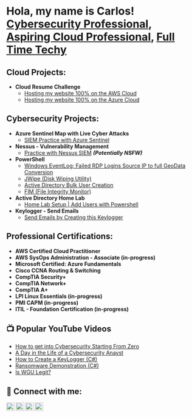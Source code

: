 <h1>Hola, my name is Carlos! <br/><a href="https://github.com/joshmadakor1">Cybersecurity Professional</a>, <a href="https://www.linkedin.com/in/joshmadakor/">Aspiring Cloud Professional</a>, <a href="https://www.youtube.com/c/joshmadakor">Full Time Techy</a></h1>

<h2>Cloud Projects:</h2>

- <b>Cloud Resume Challenge</b>
  - [Hosting my website 100% on the AWS Cloud](https://github.com/joshmadakor1/Algorithms-Practice)
  - [Hosting my website 100% on the Azure Cloud](https://github.com/joshmadakor1/Algorithms-Practice)

<h2>Cybersecurity Projects:</h2>

- <b>Azure Sentinel Map with Live Cyber Attacks</b>
  - [SIEM Practice with Azure Sentinel](https://github.com/joshmadakor1/Algorithms-Practice)
- <b>Nessus - Vulnerability Management</b>
  - [Practice with Nessus SIEM](https://github.com/joshmadakor1/4chan-Image-Analysis-Middleware-C964) <b><i>(Potentially NSFW)</b></i>
- <b>PowerShell</b>
  - [Windows EventLog: Failed RDP Logins Source IP to full GeoData Conversion](https://github.com/joshmadakor1/Sentinel-Lab)
  - [JWipe (Disk Wiping Utility)](https://github.com/joshmadakor1/Jwipe.PowerShell)
  - [Active Directory Bulk User Creation](https://github.com/joshmadakor1/AD_PS)
  - [FIM (File Integrity Monitor)](https://github.com/joshmadakor1/PowerShell-Integrity-FIM)
- <b>Active Directory Home Lab</b>
  - [Home Lab Setup | Add Users with Powershell](https://github.com/joshmadakor1/EncrypterPOC)
- <b>Keylogger - Send Emails</b>
  - [Send Emails by Creating this Keylogger](https://github.com/joshmadakor1/Package-Delivery-Pathfinding-Algorithm)


<h2>Professional Certifications:</h2>

- <b>AWS Certified Cloud Practitioner</b>
- <b>AWS SysOps Administration - Associate (in-progress)</b> 
- <b>Microsoft Certified: Azure Fundamentals</b>
- <b>Cisco CCNA Routing & Switching</b>
- <b>CompTIA Security+</b>
- <b>CompTIA Network+</b>
- <b>CompTIA A+</b>
- <b>LPI Linux Essentials (in-progress)</b>
- <b>PMI CAPM (in-progress)</b>
- <b>ITIL - Foundation Certification (in-progress)</b>

<h2>📺 Popular YouTube Videos</h2>

- [How to get into Cybersecurity Starting From Zero](https://www.youtube.com/watch?v=a83ASGn_V_s)
- [A Day in the Life of a Cybersecurity Anayst](https://www.youtube.com/watch?v=uHy3oM7NnoU)
- [How to Create a KeyLogger (C#)](https://www.youtube.com/watch?v=N-L9hklSlNk)
- [Ransomware Demonstration (C#)](https://www.youtube.com/watch?v=OfvdQeh79s0)
- [Is WGU Legit?](https://www.youtube.com/watch?v=E2MwRWxDBkA)

<h2> 🤳 Connect with me:</h2>

[<img align="left" alt="JoshMadakor | YouTube" width="22px" src="https://cdn.jsdelivr.net/npm/simple-icons@v3/icons/youtube.svg" />][youtube]
[<img align="left" alt="JoshMadakor | Twitter" width="22px" src="https://cdn.jsdelivr.net/npm/simple-icons@v3/icons/twitter.svg" />][twitter]
[<img align="left" alt="JoshMadakor | LinkedIn" width="22px" src="https://cdn.jsdelivr.net/npm/simple-icons@v3/icons/linkedin.svg" />][linkedin]
[<img align="left" alt="JoshMadakor | Instagram" width="22px" src="https://cdn.jsdelivr.net/npm/simple-icons@v3/icons/instagram.svg" />][instagram]

[twitter]: https://twitter.com/joshmadakor
[youtube]: https://www.youtube.com/c/joshmadakor
[instagram]: https://www.instagram.com/joshmadakor/
[linkedin]: https://linkedin.com/in/joshmadakor

<!--
**joshmadakor1/joshmadakor1** is a ✨ _special_ ✨ repository because its `README.md` (this file) appears on your GitHub profile.

Here are some ideas to get you started:

- 🔭 I’m currently working on ...
- 🌱 I’m currently learning ...
- 👯 I’m looking to collaborate on ...
- 🤔 I’m looking for help with ...
- 💬 Ask me about ...
- 📫 How to reach me: ...
- 😄 Pronouns: ...
- ⚡ Fun fact: ...
-->
